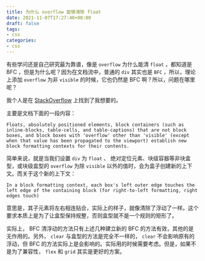 ```yaml
---
title: 为什么 overflow 能够清除 float
date: 2021-11-07T17:27:40+08:00
draft: false
tags:
- css
categories:
- css
---
```


有些学问还是自己研究最为靠谱，像是 `overflow` 为什么能清 `float` ，都知道是 BFC ，但是为什么呢？因为在文档流中，普通的 `div` 其实也是 `BFC` ，所以，理论上添加 `overflow` 为非 `visible` 的时候，它也仍然是 BFC 啊？所以，问题在哪里呢？

我个人是在 [StackOverflow](https://stackoverflow.com/questions/6196725/how-does-the-css-block-formatting-context-work) 上找到了我想要的。

主要是文档下面的一段内容：

    Floats, absolutely positioned elements, block containers (such as inline-blocks, table-cells, and table-captions) that are not block boxes, and block boxes with 'overflow' other than 'visible' (except when that value has been propagated to the viewport) establish new block formatting contexts for their contents.

简单来说，就是当我们设置 `div` 为 `float` 、 绝对定位元素、块级容器等非块盒型，或块级盒型的 `overflow` 为除 `visible` 以外的值时，会为盒子创建新的上下文。而关于这个新的上下文：

    In a block formatting context, each box's left outer edge touches the left edge of the containing block (for right-to-left formatting, right edges touch)

意思是，其子元素将左右相连贴合，实际上的样子，就像清除了浮动了一样。这个要求本质上是为了让盒型保持规整，否则盒型就不是一个规则的矩形了。

实际上， BFC 清浮动的方法只有上述几种建立新的 BFC 的方法有效，其他的是无作用的。另外， `clear` 与盒型的方法是完全不一样的， `clear` 不会影响原有的浮动，但 BFC 的方法实际上是会影响的。实际用的时候需要考虑。但是，如果不是为了兼容性， `flex` 和 `grid` 其实是更好的方案。

